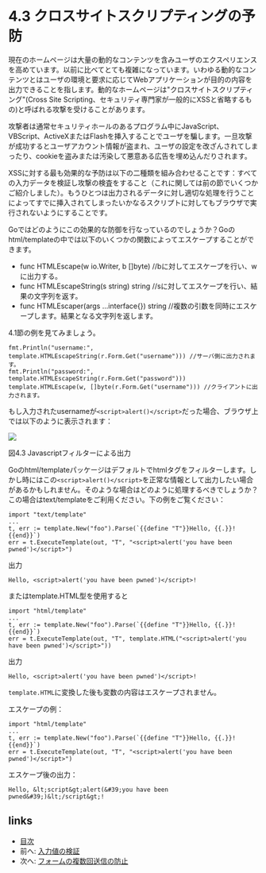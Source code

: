 # 4.3 クロスサイトスクリプティングの予防

現在のホームページは大量の動的なコンテンツを含みユーザのエクスペリエンスを高めています。以前に比べてとても複雑になっています。いわゆる動的なコンテンツとはユーザの環境と要求に応じてWebアプリケーションが目的の内容を出力できることを指します。動的なホームページは"クロスサイトスクリプティング"(Cross Site Scripting、セキュリティ専門家が一般的にXSSと省略するもの)と呼ばれる攻撃を受けることがあります。

攻撃者は通常セキュリティホールのあるプログラム中にJavaScript、VBScript、ActiveXまたはFlashを挿入することでユーザを騙します。一旦攻撃が成功するとユーザアカウント情報が盗まれ、ユーザの設定を改ざんされてしまったり、cookieを盗みまたは汚染して悪意ある広告を埋め込んだりされます。

XSSに対する最も効果的な予防は以下の二種類を組み合わせることです：すべての入力データを検証し攻撃の検査をすること（これに関しては前の節でいくつかご紹介しました）。もうひとつは出力されるデータに対し適切な処理を行うことによってすでに挿入されてしまったいかなるスクリプトに対してもブラウザで実行されないようにすることです。

Goではどのようにこの効果的な防御を行なっているのでしょうか？Goのhtml/templateの中では以下のいくつかの関数によってエスケープすることができます。

* func HTMLEscape(w io.Writer, b \[]byte) //bに対してエスケープを行い、wに出力する。
* func HTMLEscapeString(s string) string //sに対してエスケープを行い、結果の文字列を返す。
* func HTMLEscaper(args ...interface{}) string //複数の引数を同時にエスケープします。結果となる文字列を返します。

4.1節の例を見てみましょう。

```
fmt.Println("username:", template.HTMLEscapeString(r.Form.Get("username"))) //サーバ側に出力されます。
fmt.Println("password:", template.HTMLEscapeString(r.Form.Get("password")))
template.HTMLEscape(w, []byte(r.Form.Get("username"))) //クライアントに出力されます。
```

もし入力されたusernameが`<script>alert()</script>`だった場合、ブラウザ上では以下のように表示されます：

![](images/4.3.escape.png)

図4.3 Javascriptフィルターによる出力

Goのhtml/templateパッケージはデフォルトでhtmlタグをフィルターします。しかし時にはこの`<script>alert()</script>`を正常な情報として出力したい場合があるかもしれません。そのような場合はどのように処理するべきでしょうか？この場合はtext/templateをご利用ください。下の例をご覧ください：

```
import "text/template"
...
t, err := template.New("foo").Parse(`{{define "T"}}Hello, {{.}}!{{end}}`)
err = t.ExecuteTemplate(out, "T", "<script>alert('you have been pwned')</script>")
```

出力

```
Hello, <script>alert('you have been pwned')</script>!
```

またはtemplate.HTML型を使用すると

```
import "html/template"
...
t, err := template.New("foo").Parse(`{{define "T"}}Hello, {{.}}!{{end}}`)
err = t.ExecuteTemplate(out, "T", template.HTML("<script>alert('you have been pwned')</script>"))
```

出力

```
Hello, <script>alert('you have been pwned')</script>!
```

`template.HTML`に変換した後も変数の内容はエスケープされません。　

エスケープの例：

```
import "html/template"
...
t, err := template.New("foo").Parse(`{{define "T"}}Hello, {{.}}!{{end}}`)
err = t.ExecuteTemplate(out, "T", "<script>alert('you have been pwned')</script>")
```

エスケープ後の出力：

```
Hello, &lt;script&gt;alert(&#39;you have been pwned&#39;)&lt;/script&gt;!
```

## links

* [目次](preface.md)
* 前へ: [入力値の検証](04.2.md)
* 次へ: [フォームの複数回送信の防止](04.4.md)
